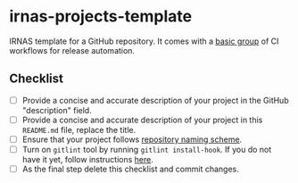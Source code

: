 # irnas-projects-template

IRNAS template for a GitHub repository. It comes with a [basic
group](https://github.com/IRNAS/irnas-workflows-software/tree/dev/workflow-templates/basic)
of CI workflows for release automation.

## Checklist

- [ ] Provide a concise and accurate description of your project in the GitHub "description" field.
- [ ] Provide a concise and accurate description of your project in this `README.md` file, replace the title.
- [ ] Ensure that your project follows [repository naming scheme](https://github.com/IRNAS/irnas-guidelines-docs/blob/dev/docs/github_projects_guidelines.md#repository-naming-scheme-).
- [ ] Turn on `gitlint` tool by running `gitlint install-hook`. If you do not have it yet, follow instructions [here](https://github.com/IRNAS/irnas-guidelines-docs/tree/dev/tools/gitlint).
- [ ] As the final step delete this checklist and commit changes.
